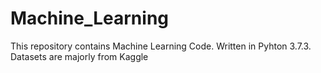# Machine_Learning
This repository contains Machine Learning Code. Written in Pyhton 3.7.3.
Datasets are majorly from Kaggle


